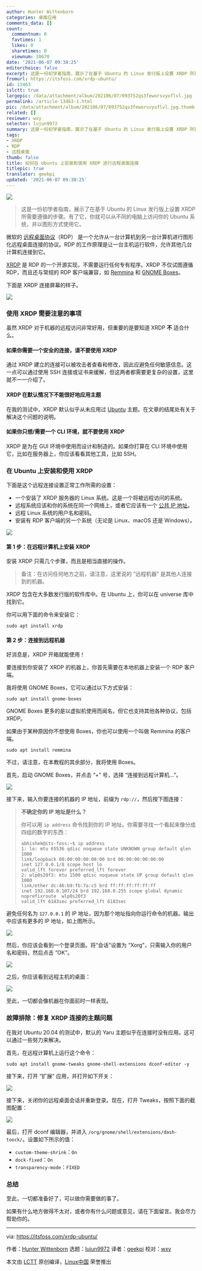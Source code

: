 ```yaml
---
author: Hunter Wittenborn
categories: 桌面应用
comments_data: []
count:
  commentnum: 0
  favtimes: 1
  likes: 0
  sharetimes: 0
  viewnum: 10670
date: '2021-06-07 09:38:25'
editorchoice: false
excerpt: 这是一份初学者指南，展示了在基于 Ubuntu 的 Linux 发行版上设置 XRDP 所需要遵循的步骤。
fromurl: https://itsfoss.com/xrdp-ubuntu/
id: 13463
islctt: true
largepic: /data/attachment/album/202106/07/093752qs3feworsvyoflvl.jpg
permalink: /article-13463-1.html
pic: /data/attachment/album/202106/07/093752qs3feworsvyoflvl.jpg.thumb.jpg
related: []
reviewer: wxy
selector: lujun9972
summary: 这是一份初学者指南，展示了在基于 Ubuntu 的 Linux 发行版上设置 XRDP 所需要遵循的步骤。
tags:
- XRDP
- RDP
- 远程桌面
thumb: false
title: 如何在 Ubuntu 上安装和使用 XRDP 进行远程桌面连接
titlepic: true
translator: geekpi
updated: '2021-06-07 09:38:25'
---
```


![](/data/attachment/album/202106/07/093752qs3feworsvyoflvl.jpg)



> 
> 这是一份初学者指南，展示了在基于 Ubuntu 的 Linux 发行版上设置 XRDP 所需要遵循的步骤。有了它，你就可以从不同的电脑上访问你的 Ubuntu 系统，并以图形方式使用它。
> 
> 
> 


微软的 [远程桌面协议](https://en.wikipedia.org/wiki/Remote_Desktop_Protocol)（RDP） 是一个允许从一台计算机到另一台计算机进行图形化远程桌面连接的协议。RDP 的工作原理是让一台主机运行软件，允许其他几台计算机连接到它。


[XRDP](https://en.wikipedia.org/wiki/Xrdp) 是 RDP 的一个开源实现，不需要运行任何专有程序。XRDP 不仅试图遵循 RDP，而且还与常规的 RDP 客户端兼容，如 [Remmina](https://remmina.org/) 和 [GNOME Boxes](https://wiki.gnome.org/Apps/Boxes)。


下面是 XRDP 连接屏幕的样子。


![](/data/attachment/album/202106/07/093825lq1pa5p2ckisikk2.png)


### 使用 XRDP 需要注意的事项


虽然 XRDP 对于机器的远程访问非常好用，但重要的是要知道 XRDP **不** 适合什么。


#### 如果你需要一个安全的连接，请不要使用 XRDP


通过 XRDP 建立的连接可以被攻击者查看和修改，因此应避免任何敏感信息。这一点可以通过使用 SSH 连接或证书来缓解，但这两者都需要更复杂的设置，这里就不一一介绍了。


#### XRDP 在默认情况下不能很好地应用主题


在我的测试中，XRDP 默认似乎从未应用过 [Ubuntu](https://ubuntu.com/) 主题。在文章的结尾处有关于解决这个问题的说明。


#### 如果你只想/需要一个 CLI 环境，就不要使用 XRDP


XRDP 是为在 GUI 环境中使用而设计和制造的。如果你打算在 CLI 环境中使用它，比如在服务器上，你应该看看其他工具，比如 SSH。


### 在 Ubuntu 上安装和使用 XRDP


下面是这个远程连接设置正常工作所需的设置：


* 一个安装了 XRDP 服务器的 Linux 系统。这是一个将被远程访问的系统。
* 远程系统应该和你的系统在同一个网络上，或者它应该有一个 [公共 IP 地址](https://itsfoss.com/check-ip-address-ubuntu/)。
* 远程 Linux 系统的用户名和密码。
* 安装有 RDP 客户端的另一个系统（无论是 Linux、macOS 还是 Windows）。


![](/data/attachment/album/202106/07/093825qmqqsmtge59kes5m.png)


#### 第 1 步：在远程计算机上安装 XRDP


安装 XRDP 只需几个步骤，而且是相当直接的操作。



> 
> 备注：在访问任何地方之前，请注意，这里说的 “远程机器” 是其他人连接到的机器。
> 
> 
> 


XRDP 包含在大多数发行版的软件库中。在 Ubuntu 上，你可以在 universe 库中找到它。


你可以用下面的命令来安装它：



```
sudo apt install xrdp

```

#### 第 2 步：连接到远程机器


好消息是，XRDP 开箱就能使用！


要连接到你安装了 XRDP 的机器上，你首先需要在本地机器上安装一个 RDP 客户端。


我将使用 GNOME Boxes，它可以通过以下方式安装：



```
sudo apt install gnome-boxes

```

GNOME Boxes 更多的是以虚拟机使用而闻名，但它也支持其他各种协议，包括 XRDP。


如果由于某种原因你不想使用 Boxes，你也可以使用一个叫做 Remmina 的客户端。



```
sudo apt install remmina

```

不过，请注意，在本教程的其余部分，我将使用 Boxes。


首先，启动 GNOME Boxes，并点击 “+” 号，选择 “连接到远程计算机…”。


![](/data/attachment/album/202106/07/093827p4c3ljljho3ddyth.png)


接下来，输入你要连接的机器的 IP 地址，前缀为 `rdp://`，然后按下图连接：



> 
> **不确定你的 IP 地址是什么？**
> 
> 
> 你可以用 `ip address` 命令找到你的 IP 地址。你需要寻找一个看起来像分成四组的数字的东西：
> 
> 
> 
> ```
> abhishek@its-foss:~$ ip address
> 1: lo: mtu 65536 qdisc noqueue state UNKNOWN group default qlen 1000
> link/loopback 00:00:00:00:00:00 brd 00:00:00:00:00:00
> inet 127.0.0.1/8 scope host lo
> valid_lft forever preferred_lft forever
> 2: wlp0s20f3: mtu 1500 qdisc noqueue state UP group default qlen 1000
> link/ether dc:46:b9:fb:7a:c5 brd ff:ff:ff:ff:ff:ff
> inet 192.168.0.107/24 brd 192.168.0.255 scope global dynamic noprefixroute  wlp0s20f3
> valid_lft 6183sec preferred_lft 6183sec
> 
> ```
> 
> 


避免任何名为 `127.0.0.1` 的 IP 地址，因为那个地址指向你运行命令的机器。输出中应该有更多的 IP 地址，如上图所示。


![](/data/attachment/album/202106/07/093830y66fpwelcbttef90.png)


然后，你应该会看到一个登录页面。将“会话”设置为 “Xorg”，只需输入你的用户名和密码，然后点击 “OK”。


![](/data/attachment/album/202106/07/093825lq1pa5p2ckisikk2.png)


之后，你应该看到远程主机的桌面：


![](/data/attachment/album/202106/07/093831efcg55vcfttrfg0t.png)


至此，一切都会像机器在你面前时一样表现。


### 故障排除：修复 XRDP 连接的主题问题


在我对 Ubuntu 20.04 的测试中，默认的 Yaru 主题似乎在连接时没有应用。这可以通过一些努力来解决。


首先，在远程计算机上运行这个命令：



```
sudo apt install gnome-tweaks gnome-shell-extensions dconf-editor -y

```

接下来，打开 “扩展” 应用，并打开如下开关：


![](/data/attachment/album/202106/07/093831hsvxs4gqja9cal5s.png)


接下来，关闭你的远程桌面会话并重新登录。现在，打开 Tweaks，按照下面的截图配置：


![](/data/attachment/album/202106/07/093832e7ih00puotnbupat.png)


最后，打开 dconf 编辑器，并进入 `/org/gnome/shell/extensions/dash-toock/`。设置如下所示的值：


* `custom-theme-shrink`：`On`
* `dock-fixed`：`On`
* `transparency-mode`：`FIXED`


### 总结


至此，一切都准备好了，可以做你需要做的事了。


如果有什么地方做得不太对，或者你有什么问题或意见，请在下面留言。我会尽力帮助你的。




---


via: <https://itsfoss.com/xrdp-ubuntu/>


作者：[Hunter Wittenborn](https://itsfoss.com/author/hunter/) 选题：[lujun9972](https://github.com/lujun9972) 译者：[geekpi](https://github.com/geekpi) 校对：[wxy](https://github.com/wxy)


本文由 [LCTT](https://github.com/LCTT/TranslateProject) 原创编译，[Linux中国](https://linux.cn/) 荣誉推出